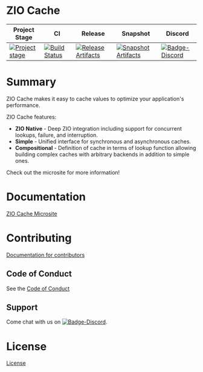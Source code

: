 # ZIO Cache

| Project Stage | CI | Release | Snapshot | Discord |
| --- | --- | --- | --- | --- |
| [![Project stage][Badge-Stage]][Link-Stage-Page] | [![Build Status][Badge-Circle]][Link-Circle] | [![Release Artifacts][Badge-SonatypeReleases]][Link-SonatypeReleases] | [![Snapshot Artifacts][Badge-SonatypeSnapshots]][Link-SonatypeSnapshots] | [![Badge-Discord]][Link-Discord] |

# Summary

ZIO Cache makes it easy to cache values to optimize your application's performance.

ZIO Cache features:
* **ZIO Native** - Deep ZIO integration including support for concurrent lookups, failure, and interruption.
* **Simple** - Unified interface for synchronous and asynchronous caches.
* **Compositional** - Definition of cache in terms of lookup function allowing building complex caches with arbitrary backends in addition to simple ones.

Check out the microsite for more information!

# Documentation
[ZIO Cache Microsite](https://zio.github.io/zio-cache/)

# Contributing
[Documentation for contributors](https://zio.github.io/zio-cache/docs/about/about_contributing)

## Code of Conduct

See the [Code of Conduct](https://zio.github.io/zio-cache/docs/about/about_coc)

## Support

Come chat with us on [![Badge-Discord]][Link-Discord].


# License
[License](LICENSE)

[Badge-SonatypeReleases]: https://img.shields.io/nexus/r/https/oss.sonatype.org/dev.zio/zio-cache_2.12.svg "Sonatype Releases"
[Badge-SonatypeSnapshots]: https://img.shields.io/nexus/s/https/oss.sonatype.org/dev.zio/zio-cache_2.12.svg "Sonatype Snapshots"
[Badge-Discord]: https://img.shields.io/discord/629491597070827530?logo=discord "chat on discord"
[Badge-Circle]: https://circleci.com/gh/zio/zio-cache.svg?style=svg "circleci"
[Link-Circle]: https://circleci.com/gh/zio/zio-cache "circleci"
[Link-SonatypeReleases]: https://oss.sonatype.org/content/repositories/releases/dev/zio/zio-cache_2.12/ "Sonatype Releases"
[Link-SonatypeSnapshots]: https://oss.sonatype.org/content/repositories/snapshots/dev/zio/zio-cache_2.12/ "Sonatype Snapshots"
[Link-Discord]: https://discord.gg/2ccFBr4 "Discord"
[Badge-Stage]: https://img.shields.io/badge/Project%20Stage-Development-yellowgreen.svg
[Link-Stage-Page]: https://github.com/zio/zio/wiki/Project-Stages

